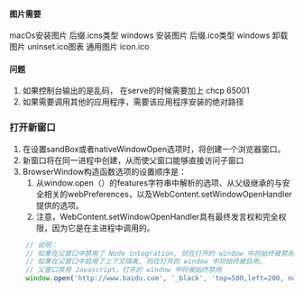 #### 图片需要
macOs安装图片  后缀.icns类型
windows 安装图片 后缀.ico类型
windows 卸载图片 uninset.ico图表
通用图片 icon.ico

#### 问题
1. 如果控制台输出的是乱码， 在serve的时候需要加上 chcp 65001
2. 如果需要调用其他的应用程序，需要该应用程序安装的绝对路径

### 打开新窗口
1. 在设置sandBox或者nativeWindowOpen选项时，将创建一个浏览器窗口。
2. 新窗口将在同一进程中创建，从而使父窗口能够直接访问子窗口
3. BrowserWindow构造函数选项的设置顺序是：
   1. 从window.open（）的features字符串中解析的选项、从父级继承的与安全相关的webPreferences，以及WebContent.setWindowOpenHandler提供的选项。
   2. 注意，WebContent.setWindowOpenHandler具有最终发言权和完全权限，因为它是在主进程中调用的。
```javascript
    // 说明：
    // 如果在父窗口中禁用了 Node integration, 则在打开的 window 中将始终被禁用。
    // 如果在父窗口中启用了上下文隔离, 则在打开的 window 中将始终被启用。
    // 父窗口禁用 Javascript，打开的 window 中将被始终禁用
    window.open('http://www.baidu.com', '_black', 'top=500,left=200, nodeIntegration=no')
```

